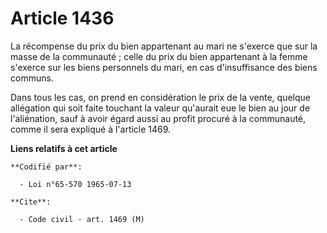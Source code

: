 # Article 1436

La récompense du prix du bien appartenant au mari ne s'exerce que sur la masse de la communauté ; celle du prix du bien
appartenant à la femme s'exerce sur les biens personnels du mari, en cas d'insuffisance des biens communs.

Dans tous les cas, on prend en considération le prix de la vente, quelque allégation qui soit faite touchant la valeur
qu'aurait eue le bien au jour de l'aliénation, sauf à avoir égard aussi au profit procuré à la communauté, comme il sera
expliqué à l'article 1469.

**Liens relatifs à cet article**

	**Codifié par**:

	  - Loi n°65-570 1965-07-13

	**Cite**:

	  - Code civil - art. 1469 (M)

